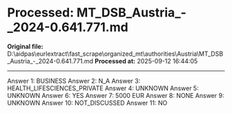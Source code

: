 # Processed: MT_DSB_Austria_-_2024-0.641.771.md

**Original file:** D:\aidpas\eurlextract\fast_scrape\organized_mt\authorities\Austria\MT_DSB_Austria_-_2024-0.641.771.md
**Processed at:** 2025-09-12 16:44:05

---

Answer 1: BUSINESS
Answer 2: N_A
Answer 3: HEALTH_LIFESCIENCES_PRIVATE
Answer 4: UNKNOWN
Answer 5: UNKNOWN
Answer 6: YES
Answer 7: 5000 EUR
Answer 8: NONE
Answer 9: UNKNOWN
Answer 10: NOT_DISCUSSED
Answer 11: NO
